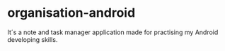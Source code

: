 ﻿# organisation-android
It´s a note and task manager application made for practising my Android developing skills. 
